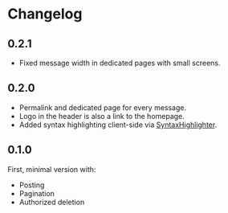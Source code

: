 # Changelog

## 0.2.1

* Fixed message width in dedicated pages with small screens.

## 0.2.0

* Permalink and dedicated page for every message.
* Logo in the header is also a link to the homepage.
* Added syntax highlighting client-side via [SyntaxHighlighter](http://alexgorbatchev.com/SyntaxHighlighter/).

## 0.1.0

First, minimal version with:

* Posting
* Pagination
* Authorized deletion

